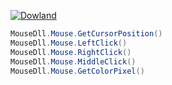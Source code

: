 [![Dowland](https://i.imgur.com/AnxsELS.png)](https://github.com/Under4groos/MouseDll/raw/master/MouseDll.dll?raw=true)
```csharp
MouseDll.Mouse.GetCursorPosition()
MouseDll.Mouse.LeftClick()
MouseDll.Mouse.RightClick()
MouseDll.Mouse.MiddleClick()
MouseDll.Mouse.GetColorPixel()
```
